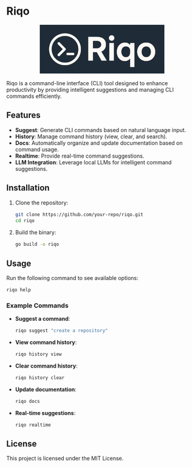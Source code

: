 # Riqo

<center>
<img height="128px" src="docs/logo.png">
</center>

Riqo is a command-line interface (CLI) tool designed to enhance productivity by providing intelligent suggestions and managing CLI commands efficiently.

## Features

- **Suggest**: Generate CLI commands based on natural language input.
- **History**: Manage command history (view, clear, and search).
- **Docs**: Automatically organize and update documentation based on command usage.
- **Realtime**: Provide real-time command suggestions.
- **LLM Integration**: Leverage local LLMs for intelligent command suggestions.

## Installation

1. Clone the repository:
   ```bash
   git clone https://github.com/your-repo/riqo.git
   cd riqo
   ```

2. Build the binary:
   ```bash
   go build -o riqo
   ```

## Usage

Run the following command to see available options:
```bash
riqo help
```

### Example Commands

- **Suggest a command**:
  ```bash
  riqo suggest "create a repository"
  ```

- **View command history**:
  ```bash
  riqo history view
  ```

- **Clear command history**:
  ```bash
  riqo history clear
  ```

- **Update documentation**:
  ```bash
  riqo docs
  ```

- **Real-time suggestions**:
  ```bash
  riqo realtime
  ```

## License

This project is licensed under the MIT License.
